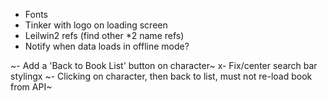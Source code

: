 - Fonts
- Tinker with logo on loading screen
- Leilwin2 refs (find other *2 name refs)
- Notify when data loads in offline mode?

~- Add a 'Back to Book List' button on character~
x- Fix/center search bar stylingx
~- Clicking on character, then back to list, must not re-load book from API~